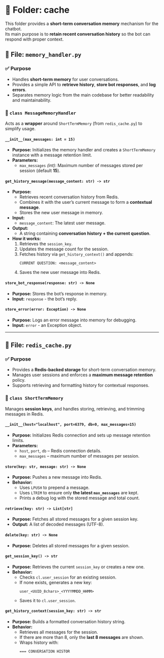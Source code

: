 
# 📂 Folder: cache

This folder provides a **short-term conversation memory** mechanism for the chatbot.  
Its main purpose is to **retain recent conversation history** so the bot can respond with proper context.

## 📄 File: `memory_handler.py`

### ✅ Purpose
- Handles **short-term memory** for user conversations.
- Provides a simple API to **retrieve history**, **store bot responses**, and **log errors**.
- Separates memory logic from the main codebase for better readability and maintainability.

### 📌 `class MessageMemoryHandler`

Acts as a **wrapper** around `ShortTermMemory` (from `redis_cache.py`) to simplify usage.

#### `__init__(max_messages: int = 15)`
- **Purpose:** Initializes the memory handler and creates a `ShortTermMemory` instance with a message retention limit.
- **Parameters:**
  - `max_messages` *(int)*: Maximum number of messages stored per session (default **15**).

#### `get_history_message(message_content: str) -> str`
- **Purpose:**
  - Retrieves recent conversation history from Redis.
  - Combines it with the user’s current message to form a **contextual message**.
  - Stores the new user message in memory.
- **Input:**  
  - `message_content`: The latest user message.
- **Output:**  
  - A string containing **conversation history + the current question**.
- **How it works:**
  1. Retrieves the `session_key`.
  2. Updates the message count for the session.
  3. Fetches history via `get_history_context()` and appends:
     ```
     CURRENT QUESTION: <message_content>
     ```
  4. Saves the new user message into Redis.

#### `store_bot_response(response: str) -> None`
- **Purpose:** Stores the bot’s response in memory.
- **Input:** `response` - the bot’s reply.

#### `store_error(error: Exception) -> None`
- **Purpose:** Logs an error message into memory for debugging.
- **Input:** `error` - an Exception object.

---

## 📄 File: `redis_cache.py`

### ✅ Purpose
- Provides a **Redis-backed storage** for short-term conversation memory.
- Manages user sessions and enforces a **maximum message retention** policy.
- Supports retrieving and formatting history for contextual responses.

### 📌 `class ShortTermMemory`

Manages **session keys**, and handles storing, retrieving, and trimming messages in Redis.

#### `__init__(host="localhost", port=6379, db=0, max_messages=15)`
- **Purpose:** Initializes Redis connection and sets up message retention limits.
- **Parameters:**
  - `host`, `port`, `db` – Redis connection details.
  - `max_messages` – maximum number of messages per session.

#### `store(key: str, message: str) -> None`
- **Purpose:** Pushes a new message into Redis.
- **Behavior:**
  - Uses `LPUSH` to prepend a message.
  - Uses `LTRIM` to ensure only **the latest `max_messages`** are kept.
  - Prints a debug log with the stored message and total count.

#### `retrieve(key: str) -> List[str]`
- **Purpose:** Fetches all stored messages for a given session key.
- **Output:** A list of decoded messages (UTF-8).

#### `delete(key: str) -> None`
- **Purpose:** Deletes all stored messages for a given session.

#### `get_session_key() -> str`
- **Purpose:** Retrieves the current `session_key` or creates a new one.
- **Behavior:**
  - Checks `cl.user_session` for an existing session.
  - If none exists, generates a new key:
    ```
    user_<UUID_8chars>_<YYYYMMDD_HHMM>
    ```
  - Saves it to `cl.user_session`.

#### `get_history_context(session_key: str) -> str`
- **Purpose:** Builds a formatted conversation history string.
- **Behavior:**
  - Retrieves all messages for the session.
  - If there are more than 8, only the **last 8 messages** are shown.
  - Wraps history with:
    ```
    === CONVERSATION HISTOR
